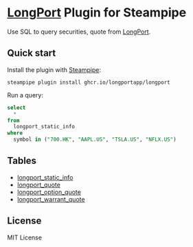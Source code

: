 # [LongPort](https://open.longportapp.com) Plugin for Steampipe

Use SQL to query securities, quote from [LongPort](https://open.longportapp.com).

## Quick start

Install the plugin with [Steampipe](https://steampipe.io):

```shell
steampipe plugin install ghcr.io/longportapp/longport
```

Run a query:

```sql
select
  *
from
  longport_static_info
where
  symbol in ("700.HK", "AAPL.US", "TSLA.US", "NFLX.US")
```

## Tables

- [longport_static_info](./docs/tables/longport_static_info.md)
- [longport_quote](./docs/tables/longport_quote.md)
- [longport_option_quote](./docs/tables/longport_option_quote.md)
- [longport_warrant_quote](./docs/tables/longport_warrant_quote.md)

## License

MIT License

